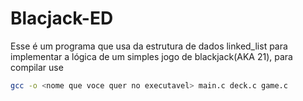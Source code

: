 # Blacjack-ED


Esse é um programa que usa da estrutura de dados linked_list para implementar a lógica de um simples jogo de blackjack(AKA 21), para compilar use 

```bash
gcc -o <nome que voce quer no executavel> main.c deck.c game.c 
```
 
